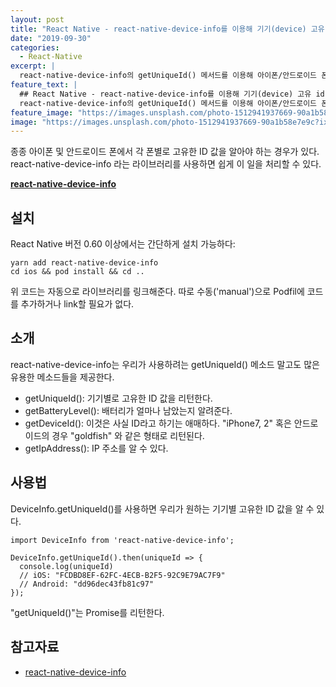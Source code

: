 ```yaml
---
layout: post
title: "React Native - react-native-device-info를 이용해 기기(device) 고유 id 가져오기"
date: "2019-09-30"
categories:
  - React-Native
excerpt: |
  react-native-device-info의 getUniqueId() 메서드를 이용해 아이폰/안드로이드 폰의 고유 id 값을 가져와 본다.
feature_text: |
  ## React Native - react-native-device-info를 이용해 기기(device) 고유 id 가져오기
  react-native-device-info의 getUniqueId() 메서드를 이용해 아이폰/안드로이드 폰의 고유 id 값을 가져와 본다.
feature_image: "https://images.unsplash.com/photo-1512941937669-90a1b58e7e9c?ixlib=rb-1.2.1&ixid=eyJhcHBfaWQiOjEyMDd9&auto=format&fit=crop&w=1950&q=80"
image: "https://images.unsplash.com/photo-1512941937669-90a1b58e7e9c?ixlib=rb-1.2.1&ixid=eyJhcHBfaWQiOjEyMDd9&auto=format&fit=crop&w=1950&q=80"
---
```


종종 아이폰 및 안드로이드 폰에서 각 폰별로 고유한 ID 값을 알아야 하는 경우가 있다.
react-native-device-info 라는 라이브러리를 사용하면 쉽게 이 일을 처리할 수 있다.

**[react-native-device-info](https://github.com/react-native-community/react-native-device-info)** 

## 설치
React Native 버전 0.60 이상에서는 간단하게 설치 가능하다:
```
yarn add react-native-device-info
cd ios && pod install && cd ..
```

위 코드는 자동으로 라이브러리를 링크해준다. 따로 수동('manual')으로 Podfil에 코드를 추가하거나 link할 필요가 없다.

## 소개
react-native-device-info는 우리가 사용하려는 getUniqueId() 메소드 말고도 많은 유용한 메소드들을 제공한다.

- getUniqueId(): 기기별로 고유한 ID 값을 리턴한다.
- getBatteryLevel(): 배터리가 얼마나 남았는지 알려준다.
- getDeviceId(): 이것은 사실 ID라고 하기는 애매하다. "iPhone7, 2" 혹은 안드로이드의 경우 "goldfish" 와 같은 형태로 리턴된다.
- getIpAddress(): IP 주소를 알 수 있다.

## 사용법

DeviceInfo.getUniqueId()를 사용하면 우리가 원하는 기기별 고유한 ID 값을 알 수 있다.

```react
import DeviceInfo from 'react-native-device-info';

DeviceInfo.getUniqueId().then(uniqueId => {
  console.log(uniqueId)
  // iOS: "FCDBD8EF-62FC-4ECB-B2F5-92C9E79AC7F9"
  // Android: "dd96dec43fb81c97"
});
```

"getUniqueId()"는 Promise를 리턴한다.

## 참고자료
- [react-native-device-info](https://github.com/react-native-community/react-native-device-info)